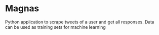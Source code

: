 # Magnas
Python application to scrape tweets of a user and get all responses. Data can be used as training sets for machine learning
